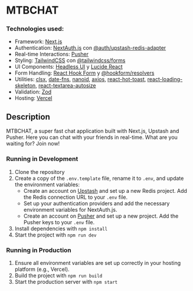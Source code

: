 # MTBCHAT

### Technologies used:

- Framework: [Next.js](https://nextjs.org/)
- Authentication: [NextAuth.js](https://next-auth.js.org/) con [@auth/upstash-redis-adapter](https://upstash.com/)
- Real-time Interactions: [Pusher](https://pusher.com/)
- Styling: [TailwindCSS](https://tailwindcss.com/) con [@tailwindcss/forms](https://github.com/tailwindlabs/tailwindcss-forms)
- UI Components: [Headless UI](https://headlessui.dev/) y [Lucide React](https://lucide.dev/)
- Form Handling: [React Hook Form](https://react-hook-form.com/) y [@hookform/resolvers](https://github.com/react-hook-form/resolvers)
- Utilities: [clsx](https://github.com/lukeed/clsx), [date-fns](https://date-fns.org/), [nanoid](https://github.com/ai/nanoid), [axios](https://axios-http.com/), [react-hot-toast](https://react-hot-toast.com/), [react-loading-skeleton](https://github.com/dvtng/react-loading-skeleton), [react-textarea-autosize](https://github.com/Andarist/react-textarea-autosize)
- Validation: [Zod](https://zod.dev/)
- Hosting: [Vercel](https://vercel.com/)

## Description
MTBCHAT, a super fast chat application built with Next.js, Upstash and Pusher. Here you can chat with your friends in real-time. What are you waiting for? Join now!

### Running in Development

1. Clone the repository
2. Create a copy of the `.env.template` file, rename it to `.env`, and update the environment variables:
   - Create an account on [Upstash](https://upstash.com/) and set up a new Redis project. Add the Redis connection URL to your `.env` file.
   - Set up your authentication providers and add the necessary environment variables for NextAuth.js.
   - Create an account on [Pusher](https://pusher.com/) and set up a new project. Add the Pusher keys to your `.env` file.
3. Install dependencies with `npm install`
4. Start the project with `npm run dev`

### Running in Production

1. Ensure all environment variables are set up correctly in your hosting platform (e.g., Vercel).
2. Build the project with `npm run build`
3. Start the production server with `npm start`
